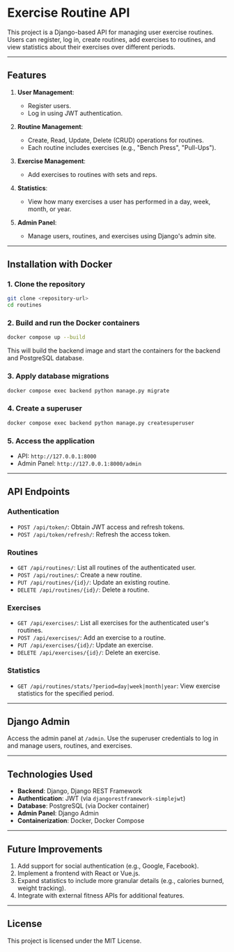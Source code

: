 # Exercise Routine API

This project is a Django-based API for managing user exercise routines. Users can register, log in, create routines, add exercises to routines, and view statistics about their exercises over different periods.

---

## **Features**

1. **User Management**:
   - Register users.
   - Log in using JWT authentication.
   
2. **Routine Management**:
   - Create, Read, Update, Delete (CRUD) operations for routines.
   - Each routine includes exercises (e.g., "Bench Press", "Pull-Ups").

3. **Exercise Management**:
   - Add exercises to routines with sets and reps.

4. **Statistics**:
   - View how many exercises a user has performed in a day, week, month, or year.

5. **Admin Panel**:
   - Manage users, routines, and exercises using Django's admin site.

---

## **Installation with Docker**

### **1. Clone the repository**
```bash
git clone <repository-url>
cd routines
```

### **2. Build and run the Docker containers**
```bash
docker compose up --build
```
This will build the backend image and start the containers for the backend and PostgreSQL database.

### **3. Apply database migrations**
```bash
docker compose exec backend python manage.py migrate
```

### **4. Create a superuser**
```bash
docker compose exec backend python manage.py createsuperuser
```

### **5. Access the application**
- API: `http://127.0.0.1:8000`
- Admin Panel: `http://127.0.0.1:8000/admin`

---

## **API Endpoints**

### **Authentication**
- `POST /api/token/`: Obtain JWT access and refresh tokens.
- `POST /api/token/refresh/`: Refresh the access token.

### **Routines**
- `GET /api/routines/`: List all routines of the authenticated user.
- `POST /api/routines/`: Create a new routine.
- `PUT /api/routines/{id}/`: Update an existing routine.
- `DELETE /api/routines/{id}/`: Delete a routine.

### **Exercises**
- `GET /api/exercises/`: List all exercises for the authenticated user's routines.
- `POST /api/exercises/`: Add an exercise to a routine.
- `PUT /api/exercises/{id}/`: Update an exercise.
- `DELETE /api/exercises/{id}/`: Delete an exercise.

### **Statistics**
- `GET /api/routines/stats/?period=day|week|month|year`: View exercise statistics for the specified period.

---

## **Django Admin**
Access the admin panel at `/admin`. Use the superuser credentials to log in and manage users, routines, and exercises.

---

## **Technologies Used**

- **Backend**: Django, Django REST Framework
- **Authentication**: JWT (via `djangorestframework-simplejwt`)
- **Database**: PostgreSQL (via Docker container)
- **Admin Panel**: Django Admin
- **Containerization**: Docker, Docker Compose

---

## **Future Improvements**

1. Add support for social authentication (e.g., Google, Facebook).
2. Implement a frontend with React or Vue.js.
3. Expand statistics to include more granular details (e.g., calories burned, weight tracking).
4. Integrate with external fitness APIs for additional features.

---

## **License**
This project is licensed under the MIT License.

